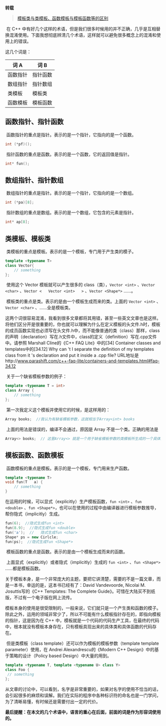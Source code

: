 **转载**

> [模板类与类模板、函数模板与模板函数等的区别](https://blog.csdn.net/sunxx1986/article/details/6619144)

​		在 C++ 中有好几个这样的术语，但是我们很多时候用的并不正确，几乎是互相替换混淆使用。下面我想彻底辨清几个术语，这样就可以避免很多概念上的混淆和使用上的错误。

这几个词是：

| 词 A     | 词 B     |
| -------- | -------- |
| 函数指针 | 指针函数 |
| 数组指针 | 指针数组 |
| 类模板   | 模板类   |
| 函数模板 | 模板函数 |

## 函数指针、指针函数

​		函数指针的重点是指针。表示的是一个指针，它指向的是一个函数。

```c++
int (*pf)();
```

​		指针函数的重点是函数。表示的是一个函数，它的返回值是指针。

```c++
int* fun();
```

## 数组指针、指针数组

​		数组指针的重点是指针。表示的是一个指针，它指向的是一个数组。

```c++
int (*pa)[8];
```

​		指针数组的重点是数组。表示的是一个数组，它包含的元素是指针。

```c++
int* ap[8];
```

## 类模板、模板类

​		类模板的重点是模板。表示的是一个模板，专门用于产生类的模子。

```c++
template <typename T>
class Vector{
	// something
};
```

​		使用这个 Vector 模板就可以产生很多的 class（类），`Vector <int>` 、`Vector <char>` 、`Vector <   Vector <int>   >` 、`Vector <Shape*>` ……。

​		模板类的重点是类。表示的是由一个模板生成而来的类。上面的 `Vector <int>` 、`Vector <char>` 、……全是模板类。

​		这两个词很容易混淆，我看到很多文章都将其用错，甚至一些英文文章也是这样。将他们区分开是很重要的，你也就可以理解为什么在定义模板的头文件.h时，模板的成员函数实现也必须写在头文件.h中，而不能像普通的类（class）那样，class 的声明（declaration）写在.h文件中，class的定义（definition）写在.cpp文件中。请参照 Marshall   Cline的《C++   FAQ   Lite》中的[34]   Container classes   and templates中的[34.12]   Why can 't I separate the definition of my templates   class from it 's declaration and put it inside a .cpp file?   URL地址是http://www.parashift.com/c++-faq-lite/containers-and-templates.html#faq-34.12

​		关于一个缺省模板参数的例子：

```c++
template <typename T = int>
class Array {
	// something
};
```

​		第一次我定义这个模板并使用它的时候，是这样用的：

```c++
Array books;  //我认为有缺省模板参数，这就相当于Array<int> books
```

​		上面的用法是错误的，编译不会通过，原因是 Array 不是一个类。正确的用法是

```c++
Array<> books;  // 这里Array<> 就是一个用于缺省模板参数的类模板所生成的一个具体类
```

## 模板函数、函数模板

​		函数模板的重点是模板。表示的是一个模板，专门用来生产函数。

```c++
template <typename T>
void fun(T   a) {
	// something
}
```

​		在运用的时候，可以显式（explicitly）生产模板函数，`fun <int>` 、`fun <double>` 、`fun <Shape*>`，也可以在使用的过程中由编译器进行模板参数推导，帮你隐式（implicitly）生成。

```c++
fun(6);  //隐式生成fun <int>
fun(8.9);  //隐式生成fun <double>
fun('a');  //   隐式生成fun <char>
Shape* ps = new Cirlcle;
fun(ps);  //隐式生成fun <Shape*>
```

​		模板函数的重点是函数。表示的是由一个模板生成而来的函数。

​		上面显式（explicitly）或者隐式（implicitly）生成的 `fun <int>` 、`fun <Shape*>` ……都是模板函数。

​		关于模板本身，是一个非常庞大的主题，要把它讲清楚，需要的不是一篇文章，而是一本书，幸运的是，这本书已经有了：David   Vandevoorde,   Nicolai   M.   Josuttis写的《C++   Templates:   The   Complete   Guide》。可惜在大陆买不到纸版，不过有一个电子版在网上流传。

​		模板本身的使用是很受限制的，一般来说，它们就只是一个产生类和函数的模子。除此之外，运用的领域非常少了，所以不可能有什么模板指针存在的，即指向模板的指针，这是因为在 C++ 中，模板就是一个代码的代码生产工具，在最终的代码中，根本就没有模板本身存在，只有模板具现出来的具体类和具体函数的代码存在。

​		但是类模板（class   template）还可以作为模板的模板参数（template   template   parameter）使用，在 Andrei   Alexandrescu的《Modern   C++   Design》中的基于策略的设计（Policy   based   Design）中大量的用到。

```c++
template <typename T, template <typename U> class Y>
class Foo {
 // something
};

```

​		从文章的讨论中，可以看到，名字是非常重要的，如果对名字的使用不恰当的话，会引起很多的麻烦和误解。我们在实际的程序中各种标识符的命名也是一门学问，为了清晰易懂，有时候还是需要付出一定的代价。

​		**最后提醒：在本文的几个术语中，语言的重心在后面，前面的词是作为形容词使用的。**